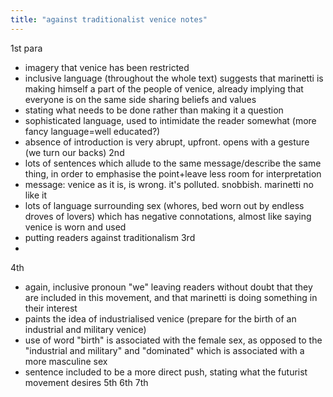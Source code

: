 ```yaml
---
title: "against traditionalist venice notes"
---
```

1st para
- imagery that venice has been restricted
- inclusive language (throughout the whole text) suggests that marinetti is making himself a part of the people of venice, already implying that everyone is on the same side sharing beliefs and values
- stating what needs to be done rather than making it a question
- sophisticated language, used to intimidate the reader somewhat (more fancy language=well educated?)
- absence of introduction is very abrupt, upfront. opens with a gesture (we turn our backs)
2nd
- lots of sentences which allude to the same message/describe the same thing, in order to emphasise the point+leave less room for interpretation
- message: venice as it is, is wrong. it's polluted. snobbish. marinetti no like it
- lots of language surrounding sex (whores, bed worn out by endless droves of lovers) which has negative connotations, almost like saying venice is worn and used
- putting readers against traditionalism
3rd
- 
4th
- again, inclusive pronoun "we" leaving readers without doubt that they are included in this movement, and that marinetti is doing something in their interest
- paints the idea of industrialised venice (prepare for the birth of an industrial and military venice)
- use of word "birth" is associated with the female sex, as opposed to the "industrial and military" and "dominated" which is associated with a more masculine sex
- sentence included to be a more direct push, stating what the futurist movement desires
5th
6th
7th